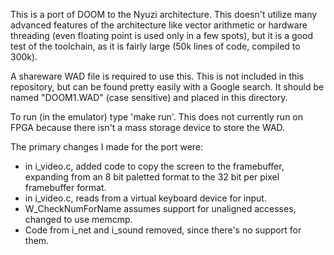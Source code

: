 This is a port of DOOM to the Nyuzi architecture. This doesn't utilize many 
advanced features of the architecture like vector arithmetic or hardware 
threading  (even floating point is used only in a few spots), but it 
is a good test of the toolchain, as it is fairly large (50k lines of code, 
compiled to 300k). 

A shareware WAD file is required to use this. This is not included in this
repository, but can be found pretty easily with a Google search. It should be 
named "DOOM1.WAD" (case sensitive) and placed in this directory.

To run (in the emulator) type 'make run'.  This does not currently run on FPGA
because there isn't a mass storage device to store the WAD.

The primary changes I made for the port were:

* in i_video.c, added code to copy the screen to the framebuffer, expanding 
from an 8 bit paletted format to the 32 bit per pixel framebuffer format.
* in i_video.c, reads from a virtual keyboard device for input.
* W_CheckNumForName assumes support for unaligned accesses, changed to use memcmp.
* Code from i_net and i_sound removed, since there's no support for them.

